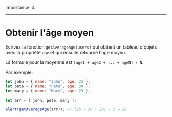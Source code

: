 importance: 4

---

# Obtenir l'âge moyen

Ecrivez la fonction `getAverageAge(users)` qui obtient un tableau d'objets avec la propriété `age` et qui ensuite retourne l'age moyen.

La formule pour la moyenne est `(age1 + age2 + ... + ageN) / N`.

Par exemple:

```js no-beautify
let john = { name: "John", age: 25 };
let pete = { name: "Pete", age: 30 };
let mary = { name: "Mary", age: 29 };

let arr = [ john, pete, mary ];

alert(getAverageAge(arr)); // (25 + 30 + 29) / 3 = 28
```
